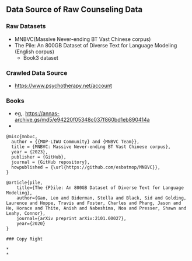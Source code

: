 ## Data Source of Raw Counseling Data
### Raw Datasets
* MNBVC(Massive Never-ending BT Vast Chinese corpus) 
* The Pile: An 800GB Dataset of Diverse Text for Language Modeling (English corpus) 
    * Book3 dataset  

### Crawled Data Source
* https://www.psychotherapy.net/account

### Books 
* eg,. https://annas-archive.gs/md5/e94220f05348c037f860bd1eb890414a
* 


```
@misc{mnbvc,
  author = {{MOP-LIWU Community} and {MNBVC Team}},
  title = {MNBVC: Massive Never-ending BT Vast Chinese corpus},
  year = {2023},
  publisher = {GitHub},
  journal = {GitHub repository},
  howpublished = {\url{https://github.com/esbatmop/MNBVC}},
}

@article{pile,
    title={The {P}ile: An 800GB Dataset of Diverse Text for Language Modeling},
    author={Gao, Leo and Biderman, Stella and Black, Sid and Golding, Laurence and Hoppe, Travis and Foster, Charles and Phang, Jason and He, Horace and Thite, Anish and Nabeshima, Noa and Presser, Shawn and Leahy, Connor},
    journal={arXiv preprint arXiv:2101.00027},
    year={2020}
}

### Copy Right

* 
* 

```